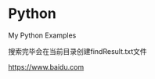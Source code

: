 # Python
My Python Examples

[文件搜索]:https://github.com/lijian1994/Python/blob/master/%E6%96%87%E4%BB%B6%E6%90%9C%E7%B4%A2.py

搜索完毕会在当前目录创建findResult.txt文件

https://www.baidu.com